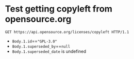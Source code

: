# Test getting copyleft from opensource.org

```http
GET https://api.opensource.org/licenses/copyleft HTTP/1.1
```

* `Body.1.id`==`"GPL-3.0"`
* `Body.1.superseded_by`==`null`
* `Body.1.superseded_date` is undefined